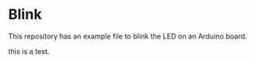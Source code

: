 # Blink

This repository has an example file to blink the LED on an Arduino board.

this is a test.
